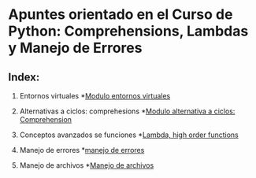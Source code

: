# Apuntes orientado en el Curso de Python: Comprehensions, Lambdas y Manejo de Errores

## Index:
1. Entornos virtuales
        *[Modulo entornos virtuales](/M_entorno_virtual/Modulo-entorno-virtual.md)

2. Alternativas a ciclos: comprehesions
        *[Modulo alternativa a ciclos: Comprehension](M-a-ciclos_comp/Modulo_ciclos_comprehesions.md)

3. Conceptos avanzados se funciones
        *[Lambda, high order functions](concepto-avanzados-funciones/M-conceptos-funciones.md)
4. Manejo de errores
        *[manejo de errores](manejo_de_errores/manejo_errores.md)
5. Manejo de archivos
        *[Manejo de archivos](manejo_de_archivos/manejo_archivos.md)